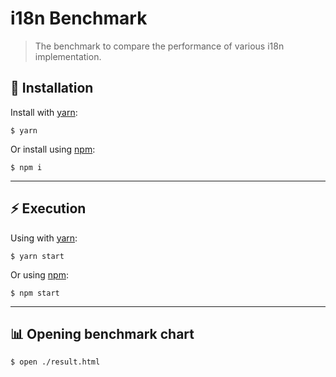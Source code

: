 # i18n Benchmark

> The benchmark to compare the performance of various i18n implementation.

## 🚀 Installation

Install with [yarn](https://yarnpkg.com):

    $ yarn

Or install using [npm](https://npmjs.org):

    $ npm i

---

## ⚡️ Execution

Using with [yarn](https://yarnpkg.com):

    $ yarn start

Or using [npm](https://npmjs.org):

    $ npm start

---

## 📊 Opening benchmark chart

    $ open ./result.html
